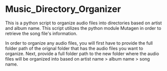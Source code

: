 # Music_Directory_Organizer
This is a python script to organize audio files into directories based on artist and album name.
This script utilizes the python module Mutagen in order to retrieve the song file's information.

In order to organize any audio files, you will first have to provide the full folder path of the orignal folder that has the audio files you want to organize. 
Next, provide a full folder path to the new folder where the audio files will be organized into based on artist name > album name > song name.